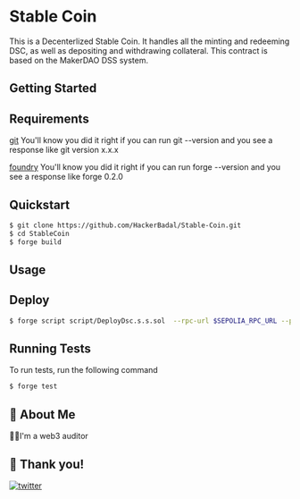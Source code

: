 
#  Stable Coin

This is a Decenterlized Stable Coin. It handles all the minting and redeeming DSC, as well as depositing and withdrawing collateral. This contract is based on the MakerDAO DSS system.
 

## Getting Started
## Requirements

[git](https://git-scm.com/book/en/v2/Getting-Started-Installing-Git) 
You'll know you did it right if you can run git --version and you see a response like git version x.x.x

[foundry](https://getfoundry.sh/)
 You'll know you did it right if you can run forge --version and you see a response like forge 0.2.0 




## Quickstart

```bash
$ git clone https://github.com/HackerBadal/Stable-Coin.git
$ cd StableCoin 
$ forge build
```
    
## Usage
## Deploy

```bash
$ forge script script/DeployDsc.s.s.sol  --rpc-url $SEPOLIA_RPC_URL --private-key $PRIVATE_KEY --broadcast --verify --etherscan-api-key $ETHERSCAN_API_KEY
```

## Running Tests

To run tests, run the following command

```bash
$ forge test
```


## 🚀 About Me
👾👾I'm a web3 auditor


## 🔗 Thank you!
[![twitter](https://img.shields.io/badge/twitter-1DA1F2?style=for-the-badge&logo=twitter&logoColor=white)](https://twitter.com/badal_sharma09)

